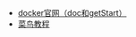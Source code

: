 - [docker官网（doc和getStart）](https://www.docker.com/) 
- [菜鸟教程](https://www.runoob.com/docker/docker-hello-world.html)
